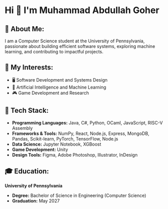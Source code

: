 # Hi 👋 I'm Muhammad Abdullah Goher

## 🚀 About Me:
I am a Computer Science student at the University of Pennsylvania, passionate about building efficient software systems, exploring machine learning, and contributing to impactful projects. 

## 🌟 My Interests:
- 🖥️ Software Development and Systems Design
- 🤖 Artificial Intelligence and Machine Learning
- 🎮 Game Development and Research


## 🔧 Tech Stack:
- **Programming Languages:** Java, C#, Python, OCaml, JavaScript, RISC-V Assembly
- **Frameworks & Tools:** NumPy, React, Node.js, Express, MongoDB, Pandas, Scikit-learn, PyTorch, TensorFlow, Node.js
- **Data Science:** Jupyter Notebook, XGBoost
- **Game Development:** Unity
- **Design Tools:** Figma, Adobe Photoshop, Illustrator, InDesign


## 🎓 Education:
**University of Pennsylvania**  
- **Degree:** Bachelor of Science in Engineering (Computer Science)  
- **Graduation:** May 2027  



<!--
**Abdullah3245/Abdullah3245** is a ✨ _special_ ✨ repository because its `README.md` (this file) appears on your GitHub profile.

Here are some ideas to get you started:

- 🔭 I’m currently working on ...
- 🌱 I’m currently learning ...
- 👯 I’m looking to collaborate on ...
- 🤔 I’m looking for help with ...
- 💬 Ask me about ...
- 📫 How to reach me: ...
- 😄 Pronouns: ...
- ⚡ Fun fact: ...
-->
